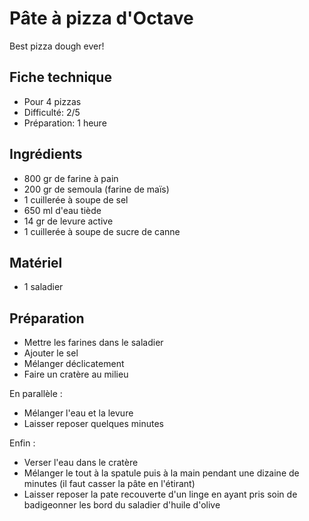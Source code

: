 # Pâte à pizza d'Octave

Best pizza dough ever!

## Fiche technique

- Pour 4 pizzas
- Difficulté: 2/5
- Préparation: 1 heure

## Ingrédients

- 800 gr de farine à pain
- 200 gr de semoula (farine de maïs)
- 1 cuillerée à soupe de sel
- 650 ml d'eau tiède
- 14 gr de levure active
- 1 cuillerée à soupe de sucre de canne

## Matériel

- 1 saladier

## Préparation

- Mettre les farines dans le saladier
- Ajouter le sel
- Mélanger déclicatement
- Faire un cratère au milieu

En parallèle :

- Mélanger l'eau et la levure
- Laisser reposer quelques minutes

Enfin :

- Verser l'eau dans le cratère
- Mélanger le tout à la spatule puis à la main pendant une dizaine de minutes (il faut casser la pâte en l'étirant)
- Laisser reposer la pate recouverte d'un linge en ayant pris soin de badigeonner les bord du saladier d'huile d'olive
